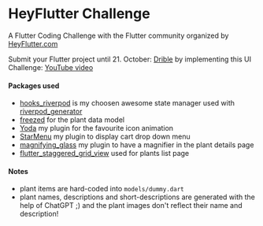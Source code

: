 # HeyFlutter Challenge

A Flutter Coding Challenge with the Flutter community organized by [HeyFlutter.com](HeyFlutter.com)

Submit your Flutter project until 21. October: [Drible](https://forms.gle/o5fUjqJP22s9tmeg9)
by implementing this UI Challenge: [YouTube video](https://www.youtube.com/live/aERczKh_uMk?si=__FVuguyWIijgbva&t=546)

#### Packages used

- [hooks_riverpod](https://pub.dev/packages/hooks_riverpod) is my choosen awesome state manager used with [riverpod_generator](https://pub.dev/packages/riverpod_generator)
- [freezed](https://pub.dev/packages/freezed) for the plant data model
- [Yoda](https://github.com/alnitak/yoda) my plugin for the favourite icon animation
- [StarMenu](https://github.com/alnitak/flutter_star_menu) my plugin to display cart drop down menu
- [magnifying_glass](https://github.com/alnitak/magnifying_glass) my plugin to have a magnifier in the plant details page
- [flutter_staggered_grid_view](https://pub.dev/packages/flutter_staggered_grid_view) used for plants list page

#### Notes 

- plant items are hard-coded into `models/dummy.dart`
- plant names, descriptions and short-descriptions are generated with the help of ChatGPT ;) and the plant images don't reflect their name and description!
